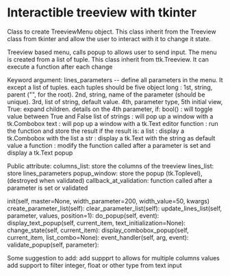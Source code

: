 # Interactible treeview with tkinter
Class to create TreeviewMenu object.
This class inherit from the Treeview class from tkinter and allow the user to interact with it to change it state.

Treeview based menu, calls popup to allows user to send input.
    The menu is created from a list of tuple. This class inherit from ttk.Treeview.
    It can execute a function after each change

Keyword argument:
   lines_parameters -- define all parameters in the menu. It except a list of tuples.
        each tuples should be five object long : 1st, string, parent ("", for the root). 2nd, string, name of
         the parameter (should be unique). 3rd, list of string, default value. 4th, parameter type,
        5th initial view, True: expand children.
        details on the 4th parameter, if:
            bool() : will toggle value between True and False
            list of strings : will pop up a window with a tk.Combobox
            text : will pop up a window with a tk.Text editor
            function : run the function and store the result
                if the result is:
                    a list : display a tk.Combobox with the list
                    a str : display a tk.Text with the string as default value
                    a function : modify the function called after a parameter is set and
                        display a tk.Text popup

Public attribute:
    columns_list: store the columns of the treeview
    lines_list: store lines_parameters
    popup_window: store the popup (tk.Toplevel), (destroyed when validated)
    callback_at_validation: function called after a parameter is set or validated
    
 init(self, master=None, width_parameter=200, width_value=50, kwargs)
 create_parameter_list(self):
 clear_parameter_list(self):
 update_lines_list(self, parameter, values, position=1):
 do_popup(self, event):
 display_text_popup(self, current_item, text_initialization=None):
 change_state(self, current_item):
 display_combobox_popup(self, current_item, list_combo=None):
 event_handler(self, arg, event):
 validate_popup(self, parameter):


Some suggestion to add:
add suppprt to allows for multiple columns values
add support to filter integer, float or other type from text input
